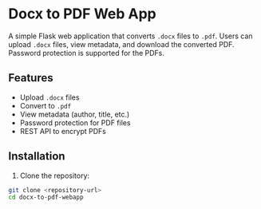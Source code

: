 # Docx to PDF Web App

A simple Flask web application that converts `.docx` files to `.pdf`. Users can upload `.docx` files, view metadata, and download the converted PDF. Password protection is supported for the PDFs.

## Features
- Upload `.docx` files
- Convert to `.pdf`
- View metadata (author, title, etc.)
- Password protection for PDF files
- REST API to encrypt PDFs

## Installation

1. Clone the repository:
```bash
git clone <repository-url>
cd docx-to-pdf-webapp
